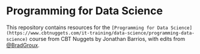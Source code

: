 # Programming for Data Science

This repository contains resources for the `[Programming for Data Science](https://www.cbtnuggets.com/it-training/data-science/programming-data-science)` course from CBT Nuggets by Jonathan Barrios, with edits from [@BradGroux](https://github.com/BradGroux/).
